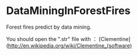 DataMiningInForestFires
=======================

Forest fires predict by data mining.  

You should open the ".str" file with ： [Clementine](http://en.wikipedia.org/wiki/Clementine_(software)



